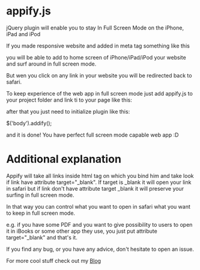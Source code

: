 appify.js
=========

jQuery plugin will enable you to stay In Full Screen Mode on the iPhone, iPad and iPod


If you made responsive website and added in meta tag something like this

<meta name="apple-mobile-web-app-capable" content="yes" />
<meta name="viewport" content="width=device-width, minimum-scale=1.0, maximum-scale=1.0, initial-scale=1.0, user-scalable=no" />
<meta name="apple-mobile-web-app-status-bar-style" content="black" />

you will be able to add to home screen of iPhone/iPad/iPod your website and surf around in full screen mode.

But wen you click on any link in your website you will be redirected back to safari.

To keep experience of the web app in full screen mode just add appify.js to your project folder and link ti to your page like this:

<script type="text/javascript" src="appify.js"></script>

after that you just need to initialize plugin like this:

$('body').addify();

and it is done! You have perfect full screen mode capable web app :D

Additional explanation 
======================

Appify will take all links inside html tag on which you bind him and take look if link have attribute target="_blank". If target is _blank it will open your link in safari but if link don't have attribute target _blank it will preserve your surfing in full screen mode.

In that way you can control what you want to open in safari what you want to keep in full screen mode.

e.g. if you have some PDF and you want to give possibility to users to open it in iBooks or some other app they use, you just put attribute target="_blank" and that's it.

If you find any bug, or you have any advice, don't hesitate to open an issue.

For more cool stuff check out my [Blog](https://dragojevich.com)
